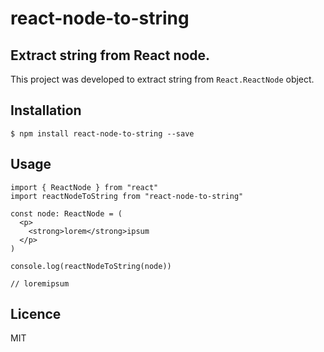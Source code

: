 # react-node-to-string

## Extract string from React node.

This project was developed to extract string from `React.ReactNode` object.

## Installation

```console
$ npm install react-node-to-string --save
```

## Usage

```tsx
import { ReactNode } from "react"
import reactNodeToString from "react-node-to-string"

const node: ReactNode = (
  <p>
    <strong>lorem</strong>ipsum
  </p>
)

console.log(reactNodeToString(node))

// loremipsum
```

## Licence

MIT
